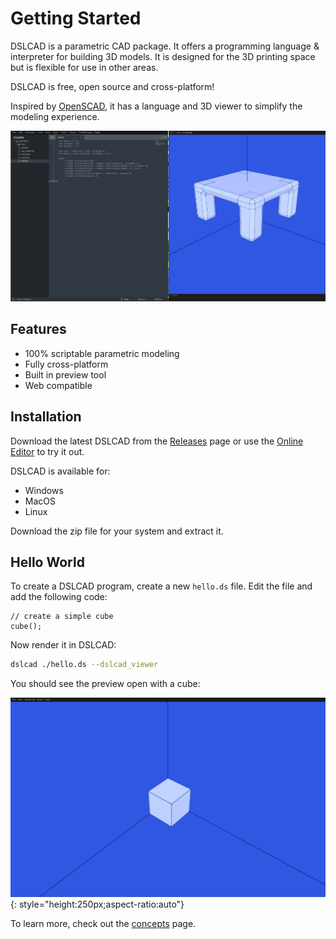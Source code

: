 # Getting Started

DSLCAD is a parametric CAD package. It offers a programming language & interpreter for building 3D models. It is designed 
for the 3D printing space but is flexible for use in other areas.

DSLCAD is free, open source and cross-platform!

Inspired by [OpenSCAD](http://openscad.org/), it has a language and 3D viewer to simplify the modeling experience.

![screenshot](./screenshot.png)

## Features

- 100% scriptable parametric modeling
- Fully cross-platform
- Built in preview tool
- Web compatible

## Installation

Download the latest DSLCAD from the [Releases](https://github.com/DSchroer/dslcad/releases) page or use the [Online Editor](editor.md) to try it out.

DSLCAD is available for:

- Windows
- MacOS
- Linux

Download the zip file for your system and extract it.

## Hello World

To create a DSLCAD program, create a new `hello.ds` file.
Edit the file and add the following code:

<div class="tryme">

```
// create a simple cube
cube();
```

</div>

Now render it in DSLCAD:

```sh
dslcad ./hello.ds --dslcad_viewer
```

You should see the preview open with a cube:

![hello](./hello.png){: style="height:250px;aspect-ratio:auto"}

To learn more, check out the [concepts](concepts.md) page.